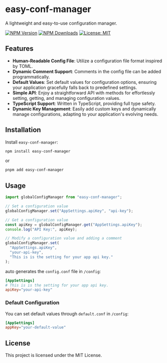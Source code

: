 # easy-conf-manager

A lightweight and easy-to-use configuration manager.

[![NPM Version](https://img.shields.io/npm/v/easy-conf-manager.svg?style=flat)](https://www.npmjs.com/package/easy-conf-manager)
[![NPM Downloads](https://img.shields.io/npm/dt/easy-conf-manager.svg?style=flat)](https://www.npmjs.com/package/easy-conf-manager)
[![License: MIT](https://img.shields.io/badge/License-MIT-blue.svg)](https://opensource.org/licenses/MIT)


## Features

- **Human-Readable Config File**: Utilize a configuration file format inspired by TOML.
- **Dynamic Comment Support**: Comments in the config file can be added programmatically.
- **Default Values**: Set default values for configuration options, ensuring your application gracefully falls back to predefined settings.
- **Simple API**: Enjoy a straightforward API with methods for effortlessly setting, getting, and managing configuration values.
- **TypeScript Support**: Written in TypeScript, providing full type safety.
- **Dynamic Key Management**: Easily add custom keys and dynamically manage configurations, adapting to your application's evolving needs.

## Installation

Install `easy-conf-manager`:

```bash
npm install easy-conf-manager
```

or

```bash
pnpm add easy-conf-manager
```

## Usage

```typescript
import globalConfigManager from "easy-conf-manager";

// Set a configuration value
globalConfigManager.set("AppSettings.apiKey", "api-key");

// Get a configuration value
const apiKey = globalConfigManager.get("AppSettings.apiKey");
console.log("API Key:", apiKey);

// Modify a configuration value and adding a comment
globalConfigManager.set(
  "AppSettings.apiKey",
  "your-api-key",
  "This is is the setting for your app api key."
);
```

auto generates the `config.conf` file in `/config`:

```toml
[AppSettings]
# This is is the setting for your app api key.
apiKey="your-api-key"
```

### Default Configuration

You can set default values through `default.conf` in `/config`:

```toml
[AppSettings]
appKey="your-default-value"
```

## License

This project is licensed under the MIT License.
